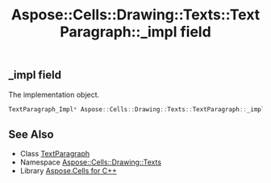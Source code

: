 ﻿---
title: Aspose::Cells::Drawing::Texts::TextParagraph::_impl field
linktitle: _impl
second_title: Aspose.Cells for C++ API Reference
description: 'Aspose::Cells::Drawing::Texts::TextParagraph::_impl field. The implementation object in C++.'
type: docs
weight: 4000
url: /cpp/aspose.cells.drawing.texts/textparagraph/_impl/
---
## _impl field


The implementation object.

```cpp
TextParagraph_Impl* Aspose::Cells::Drawing::Texts::TextParagraph::_impl
```

## See Also

* Class [TextParagraph](../)
* Namespace [Aspose::Cells::Drawing::Texts](../../)
* Library [Aspose.Cells for C++](../../../)
